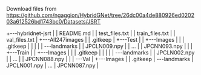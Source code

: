 Download files from https://github.com/ngaggion/HybridGNet/tree/26dc00a4de880926ed020203a612526bd1743bc0/Datasets/JSRT

+---hybridnet-jsrt
|   |   README.md
|   |   test_files.txt
|   |   train_files.txt
|   |   val_files.txt
|   +---All247images
|   |       .gitkeep
|   +---Test
|   |   +---Images
|   |   |       .gitkeep
|   |   |
|   |   \---landmarks
|   |           JPCLN009.npy
|   |           ...
|   |           JPCNN093.npy
|   |
|   +---Train
|   |   +---Images
|   |   |       .gitkeep
|   |   |
|   |   \---landmarks
|   |           JPCLN002.npy
|   |           ...
|   |           JPCNN088.npy
|   |
|   \---Val
|       +---Images
|       |       .gitkeep
|       \---landmarks
|               JPCLN001.npy
|               ...
|               JPCNN087.npy
|
